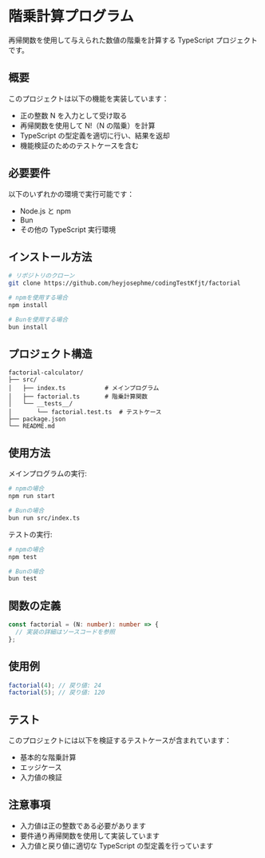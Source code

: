 # 階乗計算プログラム

再帰関数を使用して与えられた数値の階乗を計算する TypeScript プロジェクトです。

## 概要

このプロジェクトは以下の機能を実装しています：

- 正の整数 N を入力として受け取る
- 再帰関数を使用して N!（N の階乗）を計算
- TypeScript の型定義を適切に行い、結果を返却
- 機能検証のためのテストケースを含む

## 必要要件

以下のいずれかの環境で実行可能です：

- Node.js と npm
- Bun
- その他の TypeScript 実行環境

## インストール方法

```bash
# リポジトリのクローン
git clone https://github.com/heyjosephme/codingTestKfjt/factorial

# npmを使用する場合
npm install

# Bunを使用する場合
bun install
```

## プロジェクト構造

```
factorial-calculator/
├── src/
│   ├── index.ts           # メインプログラム
│   ├── factorial.ts       # 階乗計算関数
│   └── __tests__/
│       └── factorial.test.ts  # テストケース
├── package.json
└── README.md
```

## 使用方法

メインプログラムの実行:

```bash
# npmの場合
npm run start

# Bunの場合
bun run src/index.ts
```

テストの実行:

```bash
# npmの場合
npm test

# Bunの場合
bun test
```

## 関数の定義

```typescript
const factorial = (N: number): number => {
  // 実装の詳細はソースコードを参照
};
```

## 使用例

```typescript
factorial(4); // 戻り値: 24
factorial(5); // 戻り値: 120
```

## テスト

このプロジェクトには以下を検証するテストケースが含まれています：

- 基本的な階乗計算
- エッジケース
- 入力値の検証

## 注意事項

- 入力値は正の整数である必要があります
- 要件通り再帰関数を使用して実装しています
- 入力値と戻り値に適切な TypeScript の型定義を行っています
